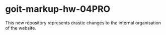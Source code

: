# goit-markup-hw-04PRO
This new repository represents drastic changes to the internal organisation of the website.
